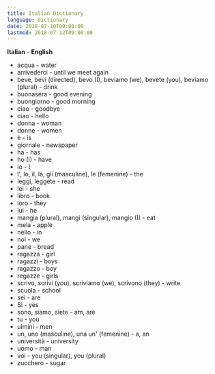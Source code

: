 ```yaml
---
title: Italian Dictionary
language: dictionary
date: 2018-07-10T09:00:00
lastmod: 2018-07-12T09:00:00
---
```


**Italian** - **English**
* acqua - water
* arrivederci - until we meet again
* beve, bevi (directed), bevo (I), beviamo (we), bevete (you), beviamo (plural) - drink
* buonasera - good evening
* buongiorno - good morning
* ciao - goodbye
* ciao - hello
* donna - woman
* donne - women
* è - is
* giornale - newspaper
* ha - has
* ho (I) - have
* io - I
* l', lo, il, la, gli (masculine), le (femenine) - the
* leggi, leggete - read
* lei - she
* libro - book
* loro - they
* lui - he
* mangia (plural), mangi (singular), mangio (I) - eat
* mela - apple
* nello - in
* noi - we
* pane - bread
* ragazza - girl
* ragazzi - boys
* ragazzo - boy
* regazze - girls
* scrivo, scrivi (you), scriviamo (we), scrivono (they) - write
* scuola - school
* sei - are
* Sì - yes
* sono, siamo, siete - am, are
* tu - you
* uimini - men
* un, uno (masculine), una un' (femenine) - a, an
* università - university
* uomo - man
* voi - you (singular), you (plural)
* zucchero - sugar